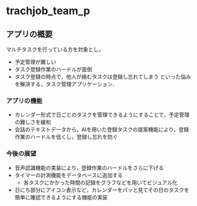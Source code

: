 # trachjob_team_p
## アプリの概要
マルチタスクを行っている方を対象とし，
* 予定管理が難しい
* タスク登録作業のハードルが面倒
* タスク登録の時点で，他人が絡むタスクは登録し忘れてしまう
といった悩みを解決する，タスク管理アプリケーション．
### アプリの機能
* カレンダー形式で日ごとのタスクを管理できるようにすることで，予定管理の難しさを緩和
* 会話のテキストデータから，AIを用いた登録タスクの提案機能により，登録作業のハードルを低くし，登録し忘れを防ぐ
### 今後の展望
* 音声認識機能の実装により，登録作業のハードルをさらに下げる
* タイマーの計測機能をデータベースに追加する
    * 各タスクにかかった時間の記録をグラフなどを用いてビジュアル化
* 日にち部分にアイコン表示など，カレンダーをパッと見てその日のタスクを簡単に確認できるようにする機能の実装
